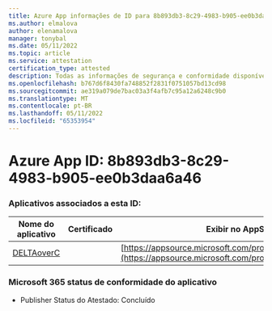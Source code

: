 ```yaml
---
title: Azure App informações de ID para 8b893db3-8c29-4983-b905-ee0b3daa6a46
ms.author: elmalova
author: elenamalova
manager: tonybal
ms.date: 05/11/2022
ms.topic: article
ms.service: attestation
certification_type: attested
description: Todas as informações de segurança e conformidade disponíveis para 8b893db3-8c29-4983-b905-ee0b3daa6a46.
ms.openlocfilehash: b767d6f8430fa748852f2831f0751057bd13cd98
ms.sourcegitcommit: ae319a079de7bac03a3f4afb7c95a12a6248c9b0
ms.translationtype: MT
ms.contentlocale: pt-BR
ms.lasthandoff: 05/11/2022
ms.locfileid: "65353954"
---
```

# <a name="azure-app-id-8b893db3-8c29-4983-b905-ee0b3daa6a46"></a>Azure App ID: 8b893db3-8c29-4983-b905-ee0b3daa6a46


### <a name="apps-associated-with-this-id"></a>Aplicativos associados a esta ID:
| **Nome do aplicativo** | **Certificado** | **Exibir no AppSource** |
|--------------|---------------|-----------------------|
| [DELTAoverC](../forward/WA200003286.md) |  | [https://appsource.microsoft.com/product/office/WA200003286](https://appsource.microsoft.com/product/office/WA200003286) |

### <a name="microsoft-365-app-compliance-status"></a>Microsoft 365 status de conformidade do aplicativo
- Publisher Status do Atestado: Concluído
